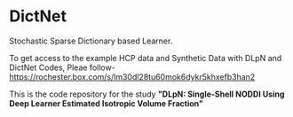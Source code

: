 # DictNet
Stochastic Sparse Dictionary based Learner.



To get access to the example HCP data and Synthetic Data with DLpN and DictNet Codes, Pleae follow-
https://rochester.box.com/s/lm30dl28tu60mok6dykr5khxefb3han2


This is the code repository for the study <b>"DLpN: Single-Shell NODDI Using Deep Learner Estimated Isotropic Volume Fraction"<b>

